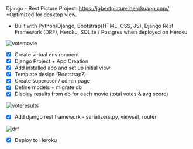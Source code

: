 Django - Best Picture Project: https://jgbestpicture.herokuapp.com/
*Optimized for desktop view.
- Built with Python/Django, Bootstrap(HTML, CSS, JS), Django Rest Framework (DRF), Heroku, SQLite / Postgres when deployed on Heroku

![votemovie](https://user-images.githubusercontent.com/40340806/52916555-18e77b80-32af-11e9-8a8e-b2078b0cdc26.png)

- [x] Create virtual environment
- [x] Django Project + App Creation
- [x] Add installed app and set up initial view
- [x] Template design (Bootstrap?)
- [x] Create superuser / admin page
- [x] Define models + migrate db
- [x] Display results from db for each movie (total votes & avg score)

![voteresults](https://user-images.githubusercontent.com/40340806/52916556-1b49d580-32af-11e9-8e9a-89858cde0102.png)

- [x] Add django rest framework - serializers.py, viewset, router

![drf](https://user-images.githubusercontent.com/40340806/52916557-1d139900-32af-11e9-804c-8d0aa0fa62ba.png)

- [x] Deploy to Heroku

